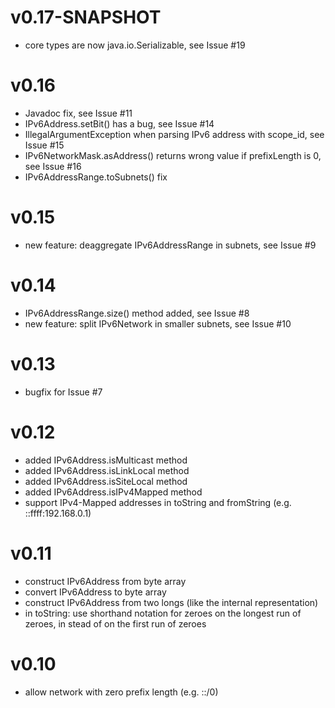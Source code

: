 # v0.17-SNAPSHOT

  * core types are now java.io.Serializable, see Issue #19
  
# v0.16

  * Javadoc fix, see Issue #11
  * IPv6Address.setBit() has a bug, see Issue #14
  * IllegalArgumentException when parsing IPv6 address with scope_id, see Issue #15
  * IPv6NetworkMask.asAddress() returns wrong value if prefixLength is 0, see Issue #16
  * IPv6AddressRange.toSubnets() fix

# v0.15

  * new feature: deaggregate IPv6AddressRange in subnets, see Issue #9

# v0.14

  * IPv6AddressRange.size() method added, see Issue #8
  * new feature: split IPv6Network in smaller subnets, see Issue #10

# v0.13

  * bugfix for Issue #7

# v0.12

  * added IPv6Address.isMulticast method
  * added IPv6Address.isLinkLocal method
  * added IPv6Address.isSiteLocal method
  * added IPv6Address.isIPv4Mapped method
  * support IPv4-Mapped addresses in toString and fromString (e.g. ::ffff:192.168.0.1)

# v0.11

  * construct IPv6Address from byte array
  * convert IPv6Address to byte array
  * construct IPv6Address from two longs (like the internal representation)
  * in toString: use shorthand notation for zeroes on the longest run of zeroes, in stead of on the first run of zeroes

# v0.10

  * allow network with zero prefix length (e.g. ::/0)